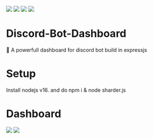 [![](https://img.shields.io/discord/784773050956513290.svg?logo=discord&colorB=7289DA)](https://green-bot.app/discord)
[![](https://discordbots.org/api/widget/status/783708073390112830.svg)](https://discordbots.org/bot/783708073390112830)
[![](https://img.shields.io/badge/discord.js-v12.0.0--dev-blue.svg?logo=npm)](https://github.com/discordjs)
[![](https://www.codefactor.io/repository/github/pauldb09/Green-bot/badge)](https://www.codefactor.io/repository/pauldb09/Green-bot/)

# Discord-Bot-Dashboard
🚀 A powerfull dashboard for discord bot build in expressjs


# Setup

Install nodejs v16. and do npm i & node sharder.js

# Dashboard

<img src="https://cdn.discordapp.com/attachments/689090341516607509/952597036694372352/unknown.png">
<img src="https://cdn.discordapp.com/attachments/689090341516607509/952597216340627586/unknown.png">
